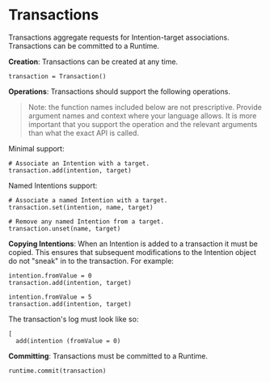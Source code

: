 # Transactions

Transactions aggregate requests for Intention-target associations. Transactions can be committed to a Runtime.

**Creation**: Transactions can be created at any time.

    transaction = Transaction()

**Operations**: Transactions should support the following operations.

> Note: the function names included below are not prescriptive. Provide argument names and context where your language allows. It is more important that you support the operation and the relevant arguments than what the exact API is called.

Minimal support:

    # Associate an Intention with a target.
    transaction.add(intention, target)

Named Intentions support:

    # Associate a named Intention with a target.
    transaction.set(intention, name, target)
    
    # Remove any named Intention from a target.
    transaction.unset(name, target)

**Copying Intentions**: When an Intention is added to a transaction it must be copied. This ensures that subsequent modifications to the Intention object do not "sneak" in to the transaction. For example:

    intention.fromValue = 0
    transaction.add(intention, target)
    
    intention.fromValue = 5
    transaction.add(intention, target)

The transaction's log must look like so:

    [
      add(intention (fromValue = 0)

**Committing**: Transactions must be committed to a Runtime.

    runtime.commit(transaction)
